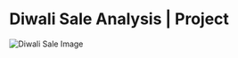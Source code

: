 # Diwali Sale Analysis | Project

![Diwali Sale Image](https://github.com/user-attachments/assets/dcd524d8-3446-4e68-9e38-5527a4ba99ba)
